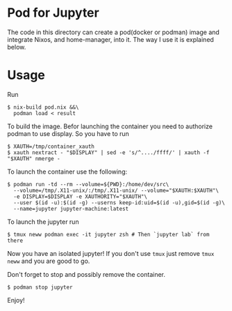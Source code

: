 # Pod for Jupyter
The code in this directory can create a pod(docker or podman) image and integrate Nixos,
and home-manager, into it. The way I use it is explained below.

# Usage
Run

```shell
$ nix-build pod.nix &&\
  podman load < result
```

To build the image. Befor launching the container you need to authorize podman to use display.
So you have to run

```shell
$ XAUTH=/tmp/container_xauth
$ xauth nextract - "$DISPLAY" | sed -e 's/^..../ffff/' | xauth -f "$XAUTH" nmerge -
```

To launch the container use the following:

```shell
$ podman run -td --rm --volume=${PWD}:/home/dev/src\
  --volume=/tmp/.X11-unix/:/tmp/.X11-unix/ --volume="$XAUTH:$XAUTH"\
  -e DISPLAY=$DISPLAY -e XAUTHORITY="$XAUTH"\
  --user $(id -u):$(id -g) --userns keep-id:uid=$(id -u),gid=$(id -g)\
  --name=jupyter jupyter-machine:latest
```

To launch the jupyter run

```shell
$ tmux neww podman exec -it jupyter zsh # Then `jupyter lab` from there
```

Now you have an isolated jupyter!
If you don't use `tmux` just remove `tmux neww` and you are good to go.

Don't forget to stop and possibly remove the container.
```shell
$ podman stop jupyter
```

Enjoy!

